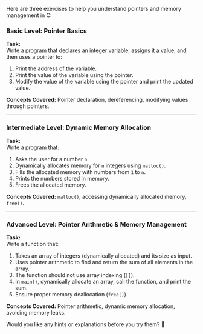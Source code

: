 Here are three exercises to help you understand pointers and memory management in C:  

### **Basic Level: Pointer Basics**  
**Task:**  
Write a program that declares an integer variable, assigns it a value, and then uses a pointer to:  
1. Print the address of the variable.  
2. Print the value of the variable using the pointer.  
3. Modify the value of the variable using the pointer and print the updated value.  

**Concepts Covered:** Pointer declaration, dereferencing, modifying values through pointers.  

---

### **Intermediate Level: Dynamic Memory Allocation**  
**Task:**  
Write a program that:  
1. Asks the user for a number `n`.  
2. Dynamically allocates memory for `n` integers using `malloc()`.  
3. Fills the allocated memory with numbers from `1` to `n`.  
4. Prints the numbers stored in memory.  
5. Frees the allocated memory.  

**Concepts Covered:** `malloc()`, accessing dynamically allocated memory, `free()`.  

---

### **Advanced Level: Pointer Arithmetic & Memory Management**  
**Task:**  
Write a function that:  
1. Takes an array of integers (dynamically allocated) and its size as input.  
2. Uses pointer arithmetic to find and return the sum of all elements in the array.  
3. The function should not use array indexing (`[]`).  
4. In `main()`, dynamically allocate an array, call the function, and print the sum.  
5. Ensure proper memory deallocation (`free()`).  

**Concepts Covered:** Pointer arithmetic, dynamic memory allocation, avoiding memory leaks.  

Would you like any hints or explanations before you try them? 🚀